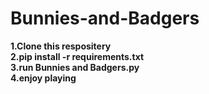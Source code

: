 # Bunnies-and-Badgers
**1.Clone this respositery\
2.pip install -r requirements.txt\
3.run Bunnies and Badgers.py\
4.enjoy playing**
